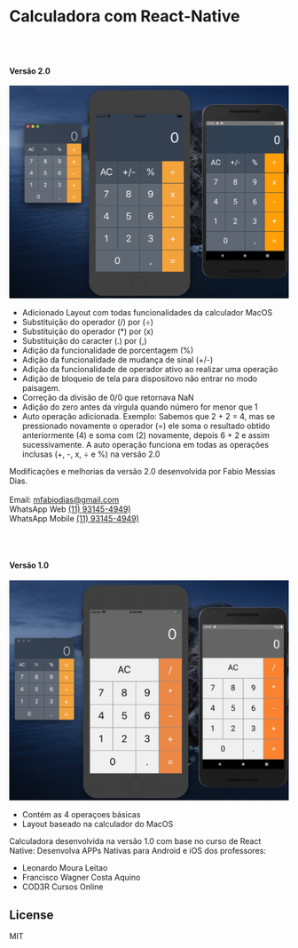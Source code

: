 # Calculadora com React-Native
<br /><br />
#### Versão 2.0

![N|Solid](https://raw.githubusercontent.com/mfabiodias/react-native-simple-calculator/master/src/images/layout/calculator-layout-v2_0_1.png)

  - Adicionado Layout com todas funcionalidades da calculador MacOS
  - Substituição do operador (/) por (÷)
  - Substituição do operador (*) por (x)
  - Substituição do caracter (.) por (,)
  - Adição da funcionalidade de porcentagem (%)
  - Adição da funcionalidade de mudança de sinal (+/-) 
  - Adição da funcionalidade de operador ativo ao realizar uma operação
  - Adição de bloqueio de tela para dispositovo não entrar no modo paisagem. 
  - Correção da divisão de 0/0 que retornava NaN 
  - Adição do zero antes da vírgula quando número for menor que 1
  - Auto operação adicionada. Exemplo: Sabemos que 2 + 2 = 4, mas se pressionado novamente o operador (=) ele soma o resultado obtido anteriormente (4) e soma com (2) novamente, depois 6 + 2 e assim sucessivamente. A auto operação funciona em todas as operações inclusas (+, -, x, ÷ e %) na versão 2.0

Modificações e melhorias da versão 2.0 desenvolvida por Fabio Messias Dias.<br /><br />
Email: [mfabiodias@gmail.com](mailto:mfabiodias@gmail.com)<br />
WhatsApp Web [(11) 93145-4949)](https://web.whatsapp.com/send?phone=5511931454949)<br />
WhatsApp Mobile [(11) 93145-4949)](https://api.whatsapp.com/send?phone=5511931454949)<br />

<br /><br />
#### Versão 1.0
![N|Solid](https://raw.githubusercontent.com/mfabiodias/react-native-simple-calculator/master/src/images/layout/calculator-layout-v1_0.png)

  - Contém as 4 operaçoes básicas 
  - Layout baseado na calculador do MacOS

Calculadora desenvolvida na versão 1.0 com base no curso de React Native: Desenvolva APPs Nativas para Android e iOS dos professores: 

  -  Leonardo Moura Leitao
  -  Francisco Wagner Costa Aquino
  -  COD3R Cursos Online

License
----
MIT
